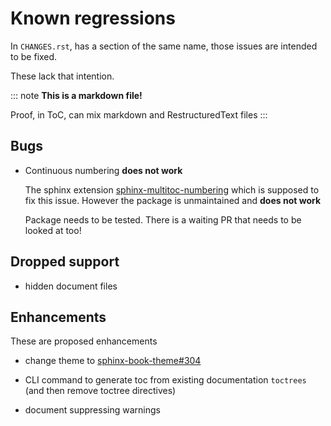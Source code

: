 # Known regressions

In `CHANGES.rst`, has a section of the same name, those issues are intended to be fixed.

These lack that intention.

::: note
**This is a markdown file!**

Proof, in ToC, can mix markdown and RestructuredText files
:::

## Bugs


- Continuous numbering **does not work**

  The sphinx extension
  [sphinx-multitoc-numbering](https://github.com/executablebooks/sphinx-multitoc-numbering)
  which is supposed to fix this issue. However the package is unmaintained and **does not work**

  Package needs to be tested. There is a waiting PR that needs to be looked at too!

## Dropped support

- hidden document files

## Enhancements

These are proposed enhancements

- change theme to [sphinx-book-theme#304](https://github.com/executablebooks/sphinx-book-theme/pull/304)

- CLI command to generate toc from existing documentation ``toctrees`` (and then remove toctree directives)

- document suppressing warnings
